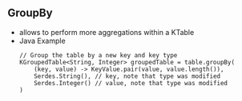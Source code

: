 ## GroupBy
- allows to perform more aggregations within a KTable
- Java Example
    ```
    // Group the table by a new key and key type
    KGroupedTable<String, Integer> groupedTable = table.groupBy(
        (key, value) -> KeyValue.pair(value, value.length()),
        Serdes.String(), // key, note that type was modified
        Serdes.Integer() // value, note that type was modified
    )
    ```